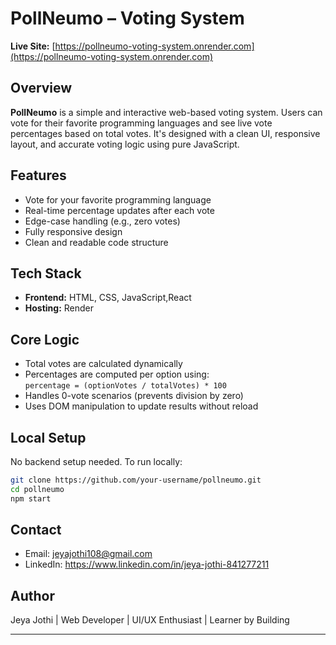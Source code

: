 # PollNeumo – Voting System

**Live Site:** [https://pollneumo-voting-system.onrender.com](https://pollneumo-voting-system.onrender.com)

## Overview

**PollNeumo** is a simple and interactive web-based voting system. Users can vote for their favorite programming languages and see live vote percentages based on total votes. It's designed with a clean UI, responsive layout, and accurate voting logic using pure JavaScript.

## Features

- Vote for your favorite programming language
- Real-time percentage updates after each vote
- Edge-case handling (e.g., zero votes)
- Fully responsive design
- Clean and readable code structure

## Tech Stack

- **Frontend:** HTML, CSS, JavaScript,React
- **Hosting:** Render

## Core Logic

- Total votes are calculated dynamically
- Percentages are computed per option using:  
  `percentage = (optionVotes / totalVotes) * 100`
- Handles 0-vote scenarios (prevents division by zero)
- Uses DOM manipulation to update results without reload

## Local Setup

No backend setup needed. To run locally:

```bash
git clone https://github.com/your-username/pollneumo.git
cd pollneumo
npm start
```

## Contact

- Email: jeyajothi108@gmail.com
- LinkedIn: https://www.linkedin.com/in/jeya-jothi-841277211

## Author

Jeya Jothi | Web Developer | UI/UX Enthusiast | Learner by Building

---
